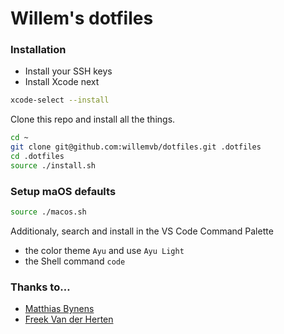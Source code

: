# Willem's dotfiles

### Installation

- Install your SSH keys
- Install Xcode next

```bash
xcode-select --install
```

Clone this repo and install all the things.

```bash
cd ~
git clone git@github.com:willemvb/dotfiles.git .dotfiles
cd .dotfiles
source ./install.sh
```

### Setup maOS defaults

```bash
source ./macos.sh
```

Additionaly, search and install in the VS Code Command Palette

- the color theme `Ayu` and use `Ayu Light`
- the Shell command `code`

### Thanks to…

- [Matthias Bynens](https://github.com/mathiasbynens/dotfiles)
- [Freek Van der Herten](https://github.com/freekmurze/dotfiles)
